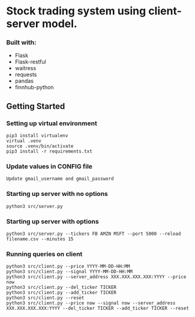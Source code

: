 # Stock trading system using client-server model. 

### Built with:
- Flask
- Flask-restful
- waitress
- requests
- pandas
- finnhub-python

## Getting Started

### Setting up virtual environment
    pip3 install virtualenv
    virtual .venv
    source .venv/bin/activate
    pip3 install -r requirements.txt

### Update values in CONFIG file

    Update gmail_username and gmail_password

### Starting up server with no options
    python3 src/server.py

### Starting up server with options
    python3 src/server.py --tickers FB AMZN MSFT --port 5000 --reload filename.csv --minutes 15

### Running queries on client
    python3 src/client.py --price YYYY-MM-DD-HH:MM
    python3 src/client.py --signal YYYY-MM-DD-HH:MM
    python3 src/client.py --server_address XXX.XXX.XXX.XXX:YYYY --price now
    python3 src/client.py --del_ticker TICKER
    python3 src/client.py --add_ticker TICKER
    python3 src/client.py --reset
    python3 src/client.py --price now --signal now --server_address XXX.XXX.XXX.XXX:YYYY --del_ticker TICKER --add_ticker TICKER --reset
